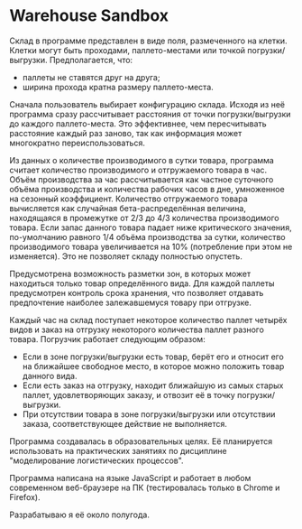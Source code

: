 # Warehouse Sandbox

Склад в программе представлен в виде поля, размеченного на клетки. Клетки могут
быть проходами, паллето-местами или точкой погрузки/выгрузки. Предполагается, что:

* паллеты не ставятся друг на друга;
* ширина прохода кратна размеру паллето-места.

Сначала пользователь выбирает конфигурацию склада. Исходя из неё программа
сразу рассчитывает расстояния от точки погрузки/выгрузки до каждого паллето-места.
Это эффективнее, чем пересчитывать расстояние каждый раз заново, так как информация
может многократно переиспользоваться.

Из данных о количестве производимого в сутки товара, программа считает количество
производимого и отгружаемого товара в час. Объём производства за час рассчитывается
как частное суточного объёма производства и количества рабочих часов в дне,
умноженное на сезонный коэффициент. Количество отгружаемого товара вычисляется
как случайная бета-распределённая величина, находящаяся в промежутке от 2/3 до
4/3 количества производимого товара. Если запас данного товара падает ниже
критического значения, по-умолчанию равного 1/4 объёма производства за сутки,
количество производимого товара увеличивается на 10% (потребление при этом не
изменяется). Это не позволяет складу полностью опустеть.

Предусмотрена возможность разметки зон, в которых может находиться только товар
определённого вида. Для каждой паллеты предусмотрен контроль срока хранения,
что позволяет отдавать предпочтение наиболее залежавшемуся товару при отгрузке.

Каждый час на склад поступает некоторое количество паллет четырёх видов и заказ
на отгрузку некоторого количества паллет разного товара. Погрузчик работает
следующим образом:

* Если в зоне погрузки/выгрузки есть товар, берёт его и относит его на ближайшее
  свободное место, в которое можно положить товар данного вида.
* Если есть заказ на отгрузку, находит ближайшую из самых старых паллет,
  удовлетворяющих заказу, и отвозит её в точку погрузки/выгрузки.
* При отсутствии товара в зоне погрузки/выгрузки или отсутствии заказа,
  соответствующее действие не выполняется.

Программа создавалась в образовательных целях. Её планируется использовать на
практических занятиях по дисциплине "моделирование логистических процессов".

Программа написана на языке JavaScript и работает в любом современном веб-браузере
на ПК (тестировалась только в Chrome и Firefox).

Разрабатываю я её около полугода.
